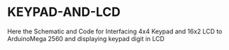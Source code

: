 # KEYPAD-AND-LCD
Here the Schematic and Code for Interfacing 4x4 Keypad and 16x2 LCD to ArduinoMega 2560 and displaying keypad digit in  LCD 

